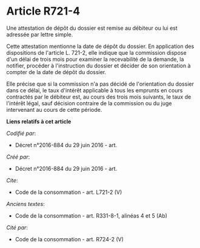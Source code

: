 # Article R721-4

Une attestation de dépôt du dossier est remise au débiteur ou lui est adressée par lettre simple. 

Cette attestation mentionne la date de dépôt du dossier. En application des dispositions de l'article L. 721-2, elle indique
que la commission dispose d'un délai de trois mois pour examiner la recevabilité de la demande, la notifier, procéder à
l'instruction du dossier et décider de son orientation à compter de la date de dépôt du dossier. 

Elle précise que si la commission n'a pas décidé de l'orientation du dossier dans ce délai, le taux d'intérêt applicable à
tous les emprunts en cours contractés par le débiteur est, au cours des trois mois suivants, le taux de l'intérêt légal, sauf
décision contraire de la commission ou du juge intervenant au cours de cette période.

**Liens relatifs à cet article**

_Codifié par_:

  - Décret n°2016-884 du 29 juin 2016 - art.

_Créé par_:

  - Décret n°2016-884 du 29 juin 2016 - art.

_Cite_:

  - Code de la consommation - art. L721-2 (V)

_Anciens textes_:

  - Code de la consommation - art. R331-8-1, alinéas 4 et 5 (Ab)

_Cité par_:

  - Code de la consommation - art. R724-2 (V)
